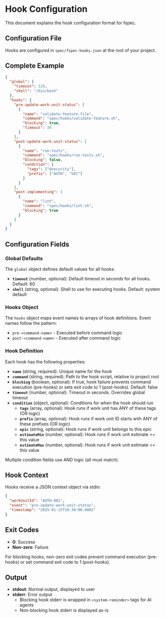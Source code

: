 # Hook Configuration

This document explains the hook configuration format for fspec.

## Configuration File

Hooks are configured in `spec/fspec-hooks.json` at the root of your project.

## Complete Example

```json
{
  "global": {
    "timeout": 120,
    "shell": "/bin/bash"
  },
  "hooks": {
    "pre-update-work-unit-status": [
      {
        "name": "validate-feature-file",
        "command": "spec/hooks/validate-feature.sh",
        "blocking": true,
        "timeout": 30
      }
    ],
    "post-update-work-unit-status": [
      {
        "name": "run-tests",
        "command": "spec/hooks/run-tests.sh",
        "blocking": false,
        "condition": {
          "tags": ["@security"],
          "prefix": ["AUTH", "SEC"]
        }
      }
    ],
    "post-implementing": [
      {
        "name": "lint",
        "command": "spec/hooks/lint.sh",
        "blocking": true
      }
    ]
  }
}
```

## Configuration Fields

### Global Defaults

The `global` object defines default values for all hooks:

- **`timeout`** (number, optional): Default timeout in seconds for all hooks. Default: 60
- **`shell`** (string, optional): Shell to use for executing hooks. Default: system default

### Hooks Object

The `hooks` object maps event names to arrays of hook definitions. Event names follow the pattern:

- `pre-<command-name>` - Executed before command logic
- `post-<command-name>` - Executed after command logic

### Hook Definition

Each hook has the following properties:

- **`name`** (string, required): Unique name for the hook
- **`command`** (string, required): Path to the hook script, relative to project root
- **`blocking`** (boolean, optional): If true, hook failure prevents command execution (pre-hooks) or sets exit code to 1 (post-hooks). Default: false
- **`timeout`** (number, optional): Timeout in seconds. Overrides global timeout
- **`condition`** (object, optional): Conditions for when the hook should run
  - **`tags`** (array, optional): Hook runs if work unit has ANY of these tags (OR logic)
  - **`prefix`** (array, optional): Hook runs if work unit ID starts with ANY of these prefixes (OR logic)
  - **`epic`** (string, optional): Hook runs if work unit belongs to this epic
  - **`estimateMin`** (number, optional): Hook runs if work unit estimate >= this value
  - **`estimateMax`** (number, optional): Hook runs if work unit estimate <= this value

Multiple condition fields use AND logic (all must match).

## Hook Context

Hooks receive a JSON context object via stdin:

```json
{
  "workUnitId": "AUTH-001",
  "event": "pre-update-work-unit-status",
  "timestamp": "2025-01-15T10:30:00.000Z"
}
```

## Exit Codes

- **0**: Success
- **Non-zero**: Failure

For blocking hooks, non-zero exit codes prevent command execution (pre-hooks) or set command exit code to 1 (post-hooks).

## Output

- **stdout**: Normal output, displayed to user
- **stderr**: Error output
  - Blocking hook stderr is wrapped in `<system-reminder>` tags for AI agents
  - Non-blocking hook stderr is displayed as-is

